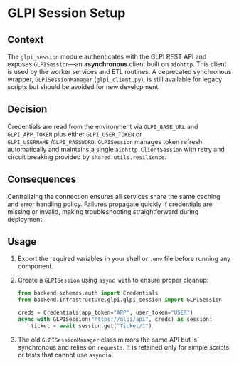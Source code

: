 # GLPI Session Setup

## Context
The `glpi_session` module authenticates with the GLPI REST API and exposes
``GLPISession``—an **asynchronous** client built on ``aiohttp``. This client is
used by the worker services and ETL routines. A deprecated synchronous wrapper,
``GLPISessionManager`` (``glpi_client.py``), is still available for legacy
scripts but should be avoided for new development.

## Decision
Credentials are read from the environment via ``GLPI_BASE_URL`` and
``GLPI_APP_TOKEN`` plus either ``GLPI_USER_TOKEN`` or ``GLPI_USERNAME`` /``GLPI_PASSWORD``.
``GLPISession`` manages token refresh automatically and maintains a single
``aiohttp.ClientSession`` with retry and circuit breaking provided by
``shared.utils.resilience``.

## Consequences
Centralizing the connection ensures all services share the same caching and
error handling policy. Failures propagate quickly if credentials are missing or
invalid, making troubleshooting straightforward during deployment.

## Usage
1. Export the required variables in your shell or ``.env`` file before running
   any component.
2. Create a ``GLPISession`` using ``async with`` to ensure proper cleanup:

   ```python
   from backend.schemas.auth import Credentials
   from backend.infrastructure.glpi.glpi_session import GLPISession

   creds = Credentials(app_token="APP", user_token="USER")
   async with GLPISession("https://glpi/api", creds) as session:
       ticket = await session.get("Ticket/1")
   ```

3. The old ``GLPISessionManager`` class mirrors the same API but is synchronous
   and relies on ``requests``. It is retained only for simple scripts or tests
   that cannot use ``asyncio``.
